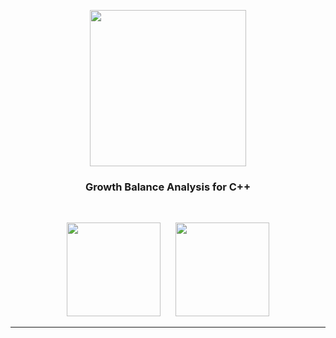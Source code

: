 <p align="center">
  <img src="https://github.com/user-attachments/assets/4f06bbdf-ef2f-4500-b775-fd8cfe9dd590" width=250 />

</p>
<h3 align="center">Growth Balance Analysis for C++</h3>

<p align="center">
<br />
</p>

<p align="center">
  <a href="https://www.cs.hhu.de/en/research-groups/computational-cell-biology" target="_blank"><img src="https://github.com/user-attachments/assets/4e4b3b79-0d6a-4328-9c3f-3497401887e4" width=150 /></a>
  &nbsp;&nbsp;&nbsp;&nbsp;
  <a href="https://www.hhu.de/en/" target="_blank"><img src="https://github.com/user-attachments/assets/7db5c8f7-e37a-415f-88c3-1b06a49e1f28" width=150 /></a>
</p>

-----------------
